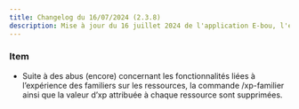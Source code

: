 ```yaml
---
title: Changelog du 16/07/2024 (2.3.8)
description: Mise à jour du 16 juillet 2024 de l'application E-bou, l'encyclopédie DOFUS la plus complète sur Discord.
---
```

### Item
- Suite à des abus (encore) concernant les fonctionnalités liées à l’expérience des familiers sur les ressources, la commande /xp-familier ainsi que la valeur d’xp attribuée à chaque ressource sont supprimées.